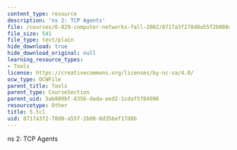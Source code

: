 ```yaml
---
content_type: resource
description: 'ns 2: TCP Agents'
file: /courses/6-829-computer-networks-fall-2002/8717a3f278d0a55f2b008d356ef17d6b_5.tcl
file_size: 541
file_type: text/plain
hide_download: true
hide_download_original: null
learning_resource_types:
- Tools
license: https://creativecommons.org/licenses/by-nc-sa/4.0/
ocw_type: OCWFile
parent_title: Tools
parent_type: CourseSection
parent_uid: 5ab800bf-4356-dada-eed2-1cdaf5f84996
resourcetype: Other
title: 5.tcl
uid: 8717a3f2-78d0-a55f-2b00-8d356ef17d6b
---
```

ns 2: TCP Agents